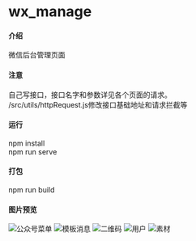 # wx_manage

#### 介绍
微信后台管理页面
#### 注意
自己写接口，接口名字和参数详见各个页面的请求。<br/>
/src/utils/httpRequest.js修改接口基础地址和请求拦截等
#### 运行
npm install<br/>
npm run serve
#### 打包
npm run build
#### 图片预览
![公众号菜单](https://images.gitee.com/uploads/images/2020/0817/115944_c469c092_973856.png "1.png")
![模板消息](https://images.gitee.com/uploads/images/2020/0817/115957_f124797f_973856.png "2.png")
![二维码](https://images.gitee.com/uploads/images/2020/0817/120039_06a642fc_973856.png "3.png")
![用户](https://images.gitee.com/uploads/images/2020/0817/120045_5bfd943f_973856.png "4.png")
![素材](https://images.gitee.com/uploads/images/2020/0817/120051_edae689f_973856.png "5.png")
